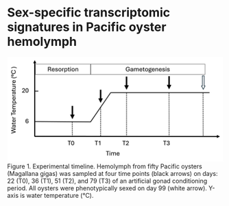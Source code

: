 # Sex-specific transcriptomic signatures in Pacific oyster hemolymph
![image](https://github.com/sjwu571/Hemolymph_RNAseq/blob/main/Fig1.jpg?raw=true)
Figure 1. Experimental timeline. Hemolymph from fifty Pacific oysters (Magallana gigas) was sampled at four time points (black arrows) on days: 22 (T0), 36 (T1), 51 (T2), and 79 (T3) of an artificial gonad conditioning period. All oysters were phenotypically sexed on day 99 (white arrow). Y-axis is water temperature (°C).

